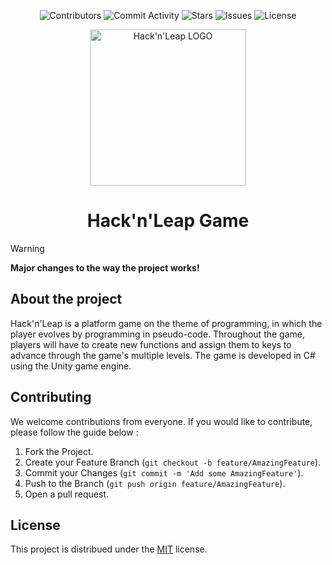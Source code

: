 <p align="center">
  <img alt="Contributors" src="https://img.shields.io/github/contributors/Hack-n-Leap/game?style=for-the-badge">
  <img alt="Commit Activity" src="https://img.shields.io/github/commit-activity/m/Hack-n-leap/game?style=for-the-badge">
  <img alt="Stars" src="https://img.shields.io/github/stars/Hack-n-leap/game?style=for-the-badge">
  <img alt="Issues" src="https://img.shields.io/github/issues/Hack-n-leap/game?style=for-the-badge">
  <img alt="License" src="https://img.shields.io/github/license/Hack-n-Leap/game?style=for-the-badge">
</p>

<p align="center">
  <img width="250px" src="https://github.com/Hack-n-Leap/game/assets/79806369/d94f47c7-9f6d-4ecd-8739-44ee7bf6dd6b" alt="Hack'n'Leap LOGO" align="center">
  <h1 align="center">Hack'n'Leap Game</h1>
</p>

> [!WARNING]
> **Major changes to the way the project works!**

## About the project
Hack'n'Leap is a platform game on the theme of programming, in which the player evolves by programming in pseudo-code. Throughout the game, players will have to create new functions and assign them to keys to advance through the game's multiple levels. The game is developed in C# using the Unity game engine.

## Contributing
We welcome contributions from everyone. If you would like to contribute, please follow the guide below :

1. Fork the Project.
2. Create your Feature Branch (`git checkout -b feature/AmazingFeature`).
3. Commit your Changes (`git commit -m 'Add some AmazingFeature'`).
4. Push to the Branch (`git push origin feature/AmazingFeature`).
5. Open a pull request.

## License
This project is distribued under the [MIT](https://github.com/Hack-n-Leap/game/blob/dev/LICENSE) license.
